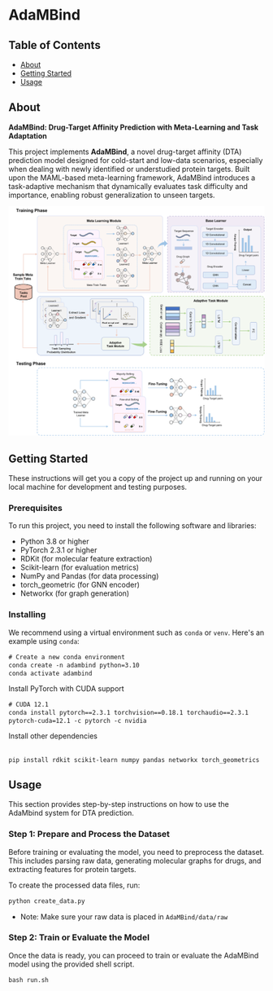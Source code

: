 # AdaMBind

## Table of Contents

- [About](#about)
- [Getting Started](#getting_started)
- [Usage](#usage)

## About <a name="about"></a>

**AdaMBind: Drug-Target Affinity Prediction with Meta-Learning and Task Adaptation**

This project implements **AdaMBind**, a novel drug-target affinity (DTA) prediction model designed for cold-start and low-data scenarios, especially when dealing with newly identified or understudied protein targets. Built upon the MAML-based meta-learning framework, AdaMBind introduces a task-adaptive mechanism that dynamically evaluates task difficulty and importance, enabling robust generalization to unseen targets.

![Main Framework of AdaMBind](/figs/main.png)

## Getting Started <a name = "getting_started"></a>

These instructions will get you a copy of the project up and running on your local machine for development and testing purposes. 

### Prerequisites

To run this project, you need to install the following software and libraries:

- Python 3.8 or higher  
- PyTorch 2.3.1 or higher  
- RDKit (for molecular feature extraction)  
- Scikit-learn (for evaluation metrics)  
- NumPy and Pandas (for data processing)   
- torch_geometric (for GNN encoder)
- Networkx (for graph generation)

### Installing

We recommend using a virtual environment such as `conda` or `venv`. Here's an example using `conda`:


```
# Create a new conda environment
conda create -n adambind python=3.10
conda activate adambind
```


Install PyTorch with CUDA support
```
# CUDA 12.1
conda install pytorch==2.3.1 torchvision==0.18.1 torchaudio==2.3.1 pytorch-cuda=12.1 -c pytorch -c nvidia
```
Install other dependencies
```

pip install rdkit scikit-learn numpy pandas networkx torch_geometrics
```

## Usage <a name = "usage"></a>


This section provides step-by-step instructions on how to use the AdaMbind system for DTA prediction.

### Step 1: Prepare and Process the Dataset

Before training or evaluating the model, you need to preprocess the dataset. This includes parsing raw data, generating molecular graphs for drugs, and extracting features for protein targets.

To create the processed data files, run:

```bash
python create_data.py
```
- Note: Make sure your raw data is placed in `AdaMBind/data/raw`

### Step 2: Train or Evaluate the Model

Once the data is ready, you can proceed to train or evaluate the AdaMBind model using the provided shell script.

``` 
bash run.sh
```